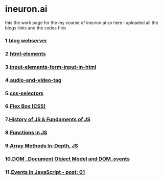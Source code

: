 # ineuron.ai
this the work page for the my  course of ineuron.ai so here i uploaded all the blogs links and the codes files

### 1.[**blog webserver**](https://codemanishh.hashnode.dev/web-server)
### 2.[**html-elements**](https://codemanishh.hashnode.dev/html-element)
### 3.[**input-elements-form-input-in-html**](https://codemanishh.hashnode.dev/input-elements-form-input-in-html)
### 4.[**audio-and-video-tag**](https://codemanishh.hashnode.dev/audio-and-video-tag)
### 5.[**css-selectors**](https://codemanishh.hashnode.dev/css-selectors)
### 6.[**Flex Box (CSS)**](https://codemanishh.hashnode.dev/flex-box-css)
### 7.[**History of JS & Fundaments of JS**](https://codemanishh.hashnode.dev/history-of-js-fundaments-of-js)
### 8.[**Functions in JS**](https://codemanishh.hashnode.dev/functions-in-js)
### 9.[**Array Methods In-Depth, JS**](https://codemanishh.hashnode.dev/array-methods-in-depth-js)
### 10.[**DOM _Document Object Model and DOM_events**](https://codemanishh.hashnode.dev/dom-document-object-model-and-domevents)
### 11.[**Events in JavaScript - post: 01**](https://codemanishh.hashnode.dev/events-in-javascript-post-01)


